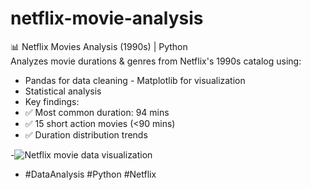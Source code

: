 # netflix-movie-analysis
📊 Netflix Movies Analysis (1990s) | Python  
Analyzes movie durations &amp; genres from Netflix's 1990s catalog using: 
- Pandas for data cleaning - Matplotlib for visualization
- Statistical analysis
- Key findings:
- ✅ Most common duration: 94 mins
- ✅ 15 short action movies (&lt;90 mins)
- ✅ Duration distribution trends
  
-![Netflix movie data visualization](https://github.com/user-attachments/assets/9872a687-5f29-42f1-89ec-85c227ab0479)

- #DataAnalysis #Python #Netflix

